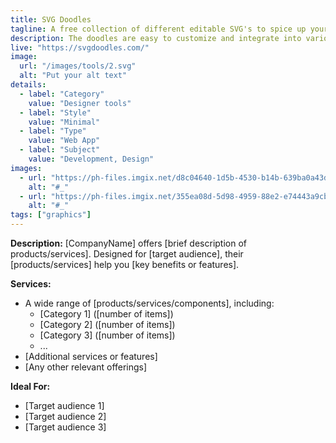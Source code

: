 ```yaml
---
title: SVG Doodles
tagline: A free collection of different editable SVG's to spice up your designs.
description: The doodles are easy to customize and integrate into various platforms, thanks to the versatility of the SVG format, which allows for scaling without loss of quality.
live: "https://svgdoodles.com/"
image:
  url: "/images/tools/2.svg"
  alt: "Put your alt text"
details:
  - label: "Category"
    value: "Designer tools"
  - label: "Style"
    value: "Minimal"
  - label: "Type"
    value: "Web App"
  - label: "Subject"
    value: "Development, Design"
images:
  - url: "https://ph-files.imgix.net/d8c04640-1d5b-4530-b14b-639ba0a43d6d.png?auto=compress&codec=mozjpeg&cs=strip&auto=format&fm=pjpg&w=1100&h=825&fit=max&dpr=1"
    alt: "#_"
  - url: "https://ph-files.imgix.net/355ea08d-5d98-4959-88e2-e74443a9cbbd.png?auto=compress&codec=mozjpeg&cs=strip&auto=format&fm=pjpg&w=1100&h=825&fit=max&dpr=1"
    alt: "#_"
tags: ["graphics"]
---
```


**Description:**
[CompanyName] offers [brief description of products/services]. Designed for [target audience], their [products/services] help you [key benefits or features].

**Services:**

- A wide range of [products/services/components], including:
  - [Category 1] ([number of items])
  - [Category 2] ([number of items])
  - [Category 3] ([number of items])
  - ...
- [Additional services or features]
- [Any other relevant offerings]

**Ideal For:**

- [Target audience 1]
- [Target audience 2]
- [Target audience 3]
